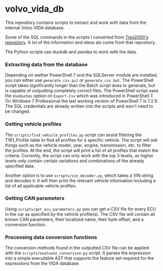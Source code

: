 # volvo_vida_db

This repository contains scripts to extract and work with data from the internal Volvo VIDA database.

Some of the SQL commands in the scripts I converted from [Tigo2000's repository](https://github.com/Tigo2000/Volvo-VIDA/).
A lot of the information and ideas als come from that repository.

The Python scripts use duckdb and pandas to work with the data.

### Extracting data from the database

Depending on wether PowerShell 7 and the SQLServer module are installed, you can either use `generate_csv.ps1` or `generate_csv.bat`.
The PowerShell script takes significantly longer than the Batch script does to generate, but is capable of outputting completely correct files.
The PowerShell script uses the `UseQuotes` option on `Export-Csv` which was introduced in PowerShell 7. On Windows 7 Professional the last working version of PowerShell 7 is 7.2.9.
The SQL credentials are already written into the scripts and won't need to be changed.

### Getting vehicle profiles

The `scripts/find_vehicle_profiles.py` script can assist filtering the T161_Profile table to find all profiles
for a specific vehicle. The script will ask things such as the vehicle model, year, engine, transmission, etc.
to filter the profiles. At the end, the script will print a list of all profiles that match the criteria.
Currently, the script can only work with the top 3 levels, as higher levels only contain certain variations and
combinations of the already specified data.

Another option is to use `scripts/vin_decoder.py`, which takes a VIN string and decodes it.
It will then print the relevant vehicle information including a list of all applicable vehicle profiles.

### Getting CAN parameters

Using `scripts/get_ecu_parameters.py` you can get a CSV file for every ECU in the car as specified by the vehicle profile(s).
The CSV file will contain all known CAN parameters, their localized name, their byte offset, and a conversion function.

### Processing data conversion functions

The conversion methods found in the outputted CSV file can be applied with the `scripts/evaluate_conversion.py` script.
It parses the expression into a simple executable AST that supports the feature set required for the expressions from the VIDA database.

